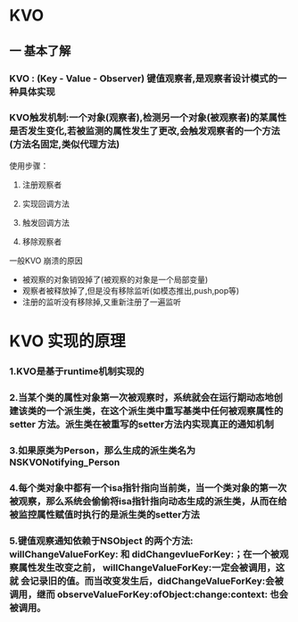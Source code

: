 # KVO 
## 一 基本了解  
### KVO : (Key - Value - Observer) 键值观察者,是观察者设计模式的一种具体实现 
### KVO触发机制:一个对象(观察者),检测另一个对象(被观察者)的某属性是否发生变化,若被监测的属性发生了更改,会触发观察者的一个方法(方法名固定,类似代理方法)  

使用步骤：

1. 注册观察者  

2. 实现回调方法

3. 触发回调方法


4. 移除观察者


一般KVO 崩溃的原因

* 被观察的对象销毁掉了(被观察的对象是一个局部变量)
* 观察者被释放掉了,但是没有移除监听(如模态推出,push,pop等)
* 注册的监听没有移除掉,又重新注册了一遍监听  


# KVO 实现的原理
### 1.KVO是基于runtime机制实现的  
### 2.当某个类的属性对象第一次被观察时，系统就会在运行期动态地创建该类的一个派生类，在这个派生类中重写基类中任何被观察属性的setter 方法。派生类在被重写的setter方法内实现真正的通知机制  
### 3.如果原类为Person，那么生成的派生类名为NSKVONotifying_Person
### 4.每个类对象中都有一个isa指针指向当前类，当一个类对象的第一次被观察，那么系统会偷偷将isa指针指向动态生成的派生类，从而在给被监控属性赋值时执行的是派生类的setter方法  
### 5.键值观察通知依赖于NSObject 的两个方法: willChangeValueForKey: 和 didChangevlueForKey:；在一个被观察属性发生改变之前， willChangeValueForKey:一定会被调用，这就 会记录旧的值。而当改变发生后，didChangeValueForKey:会被调用，继而 observeValueForKey:ofObject:change:context: 也会被调用。
